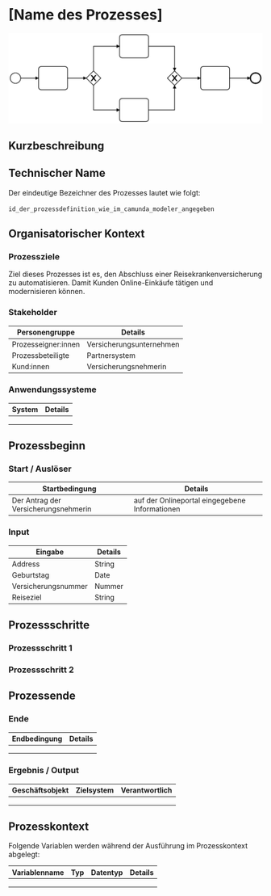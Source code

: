


# [Name des Prozesses]

![](prozessdiagramm.png)

## Kurzbeschreibung



## Technischer Name

Der eindeutige Bezeichner des Prozesses lautet wie folgt:

`id_der_prozessdefinition_wie_im_camunda_modeler_angegeben`

## Organisatorischer Kontext

### Prozessziele

Ziel dieses Prozesses ist es, den Abschluss einer Reisekrankenversicherung zu automatisieren. Damit Kunden Online-Einkäufe tätigen und modernisieren können.


### Stakeholder

| Personengruppe      | Details |
| ------------------- | ------- |
| Prozesseigner:innen |  Versicherungsunternehmen    |
| Prozessbeteiligte   |    Partnersystem     |
| Kund:innen          |  Versicherungsnehmerin   |

### Anwendungssysteme

| System | Details |
| ------ | ------- |
|        |         |
|        |         |
|        |         |

## Prozessbeginn

### Start / Auslöser

| Startbedingung | Details |
| -------------- | ------- |
|   Der Antrag der Versicherungsnehmerin   |    auf der Onlineportal eingegebene Informationen     |

### Input

| Eingabe | Details |
|---------|---------|
| Address | String  |
| Geburtstag |  Date  |
| Versicherungsnummer|  Nummer |
|    Reiseziel   |    String    |

## Prozessschritte

### Prozessschritt 1



### Prozessschritt 2



## Prozessende

### Ende

| Endbedingung | Details |
| ------------ | ------- |
|              |         |
|              |         |
|              |         |

### Ergebnis / Output

| Geschäftsobjekt | Zielsystem | Verantwortlich |
| --------------- | ---------- | -------------- |
|                 |            |                |
|                 |            |                |
|                 |            |                |

## Prozesskontext

Folgende Variablen werden während der Ausführung im Prozesskontext abgelegt:

| Variablenname | Typ  | Datentyp | Details |
| ------------- | ---- | -------- | ------- |
|               |      |          |         |
|               |      |          |         |
|               |      |          |         |
